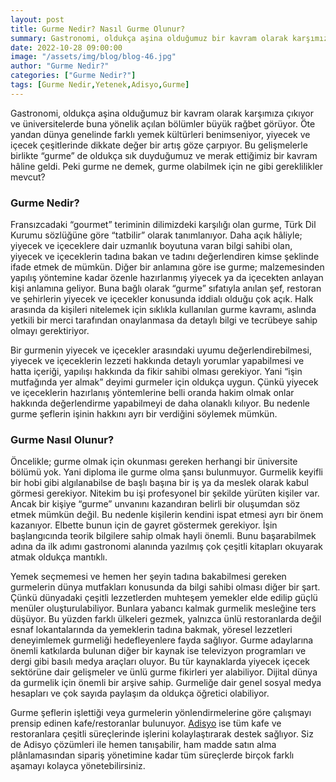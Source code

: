 ```yaml
---
layout: post
title: Gurme Nedir? Nasıl Gurme Olunur?
summary: Gastronomi, oldukça aşina olduğumuz bir kavram olarak karşımıza çıkıyor ve üniversitelerde buna yönelik açılan bölümler büyük rağbet görüyor. 
date: 2022-10-28 09:00:00
image: "/assets/img/blog/blog-46.jpg"
author: "Gurme Nedir?"
categories: ["Gurme Nedir?"]
tags: [Gurme Nedir,Yetenek,Adisyo,Gurme]
---
```

Gastronomi, oldukça aşina olduğumuz bir kavram olarak karşımıza çıkıyor ve üniversitelerde buna yönelik açılan bölümler büyük rağbet görüyor. Öte yandan dünya genelinde farklı yemek kültürleri benimseniyor, yiyecek ve içecek çeşitlerinde dikkate değer bir artış göze çarpıyor. Bu gelişmelerle birlikte “gurme” de oldukça sık duyduğumuz ve merak ettiğimiz bir kavram hâline geldi. Peki gurme ne demek, gurme olabilmek için ne gibi gereklilikler mevcut? 



### Gurme Nedir?

Fransızcadaki “gourmet” teriminin dilimizdeki karşılığı olan gurme, Türk Dil Kurumu sözlüğüne göre “tatbilir” olarak tanımlanıyor. Daha açık hâliyle; yiyecek ve içeceklere dair uzmanlık boyutuna varan bilgi sahibi olan, yiyecek ve içeceklerin tadına bakan ve tadını değerlendiren kimse şeklinde ifade etmek de mümkün. Diğer bir anlamına göre ise gurme; malzemesinden yapılış yöntemine kadar özenle hazırlanmış yiyecek ya da içecekten anlayan kişi anlamına geliyor. Buna bağlı olarak “gurme” sıfatıyla anılan şef, restoran ve şehirlerin yiyecek ve içecekler konusunda iddialı olduğu çok açık. Halk arasında da kişileri nitelemek için sıklıkla kullanılan gurme kavramı, aslında yetkili bir merci tarafından onaylanmasa da detaylı bilgi ve tecrübeye sahip olmayı gerektiriyor. 

Bir gurmenin yiyecek ve içecekler arasındaki uyumu değerlendirebilmesi, yiyecek ve içeceklerin lezzeti hakkında detaylı yorumlar yapabilmesi ve hatta içeriği, yapılışı hakkında da fikir sahibi olması gerekiyor. Yani “işin mutfağında yer almak” deyimi gurmeler için oldukça uygun. Çünkü yiyecek ve içeceklerin hazırlanış yöntemlerine belli oranda hakim olmak onlar hakkında değerlendirme yapabilmeyi de daha olanaklı kılıyor. Bu nedenle gurme şeflerin işinin hakkını ayrı bir verdiğini söylemek mümkün. 



### Gurme Nasıl Olunur?

Öncelikle; gurme olmak için okunması gereken herhangi bir üniversite bölümü yok. Yani diploma ile gurme olma şansı bulunmuyor. Gurmelik keyifli bir hobi gibi algılanabilse de başlı başına bir iş ya da meslek olarak kabul görmesi gerekiyor. Nitekim bu işi profesyonel bir şekilde yürüten kişiler var. Ancak bir kişiye “gurme” unvanını kazandıran belirli bir oluşumdan söz etmek mümkün değil. Bu nedenle kişilerin kendini ispat etmesi ayrı bir önem kazanıyor. Elbette bunun için de gayret göstermek gerekiyor. İşin başlangıcında teorik bilgilere sahip olmak hayli önemli. Bunu başarabilmek adına da ilk adımı gastronomi alanında yazılmış çok çeşitli kitapları okuyarak atmak oldukça mantıklı. 

Yemek seçmemesi ve hemen her şeyin tadına bakabilmesi gereken gurmelerin dünya mutfakları konusunda da bilgi sahibi olması diğer bir şart. Çünkü dünyadaki çeşitli lezzetlerden muhteşem yemekler elde edilip güçlü menüler oluşturulabiliyor. Bunlara yabancı kalmak gurmelik mesleğine ters düşüyor. Bu yüzden farklı ülkeleri gezmek, yalnızca ünlü restoranlarda değil esnaf lokantalarında da yemeklerin tadına bakmak, yöresel lezzetleri deneyimlemek gurmeliği hedefleyenlere fayda sağlıyor. Gurme adaylarına önemli katkılarda bulunan diğer bir kaynak ise televizyon programları ve dergi gibi basılı medya araçları oluyor. Bu tür kaynaklarda yiyecek içecek sektörüne dair gelişmeler ve ünlü gurme fikirleri yer alabiliyor. Dijital dünya da gurmelik için önemli bir arşive sahip. Gurmeliğe dair genel sosyal medya hesapları ve çok sayıda paylaşım da oldukça öğretici olabiliyor. 

Gurme şeflerin işlettiği veya gurmelerin yönlendirmelerine göre çalışmayı prensip edinen kafe/restoranlar bulunuyor. <a href="https://adisyo.com/index.html" target="_blank">Adisyo</a> ise tüm kafe ve restoranlara çeşitli süreçlerinde işlerini kolaylaştırarak destek sağlıyor. Siz de Adisyo çözümleri ile hemen tanışabilir, ham madde satın alma plânlamasından sipariş yönetimine kadar tüm süreçlerde birçok farklı aşamayı kolayca yönetebilirsiniz.

